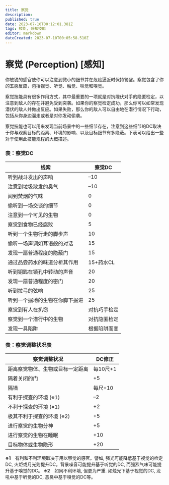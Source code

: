 ```yaml
---
title: 察觉
description: 
published: true
date: 2023-07-10T00:12:01.381Z
tags: 技能, 感知技能
editor: markdown
dateCreated: 2023-07-10T00:05:58.510Z
---
```


# 察觉 (Perception) \[感知\]
你敏锐的感官使你可以注意到微小的细节并在危险逼近时保持警醒。察觉包含了你的五感反应，包括视觉、听觉、触觉、味觉和嗅觉。

察觉技能具有很多作用方式，其中最重要的一项就是对抗埋伏对手的隐匿检定，以注意到敌人的存在并避免受到突袭。如果你的察觉检定成功，那么你可以如常发现潜伏的敌人并做出反应。如果失败，那么你的敌人可以自由地在潜行情况下行动，包括从你身边溜走或者是对你发动偷袭。

察觉技能也可以用来发现当前场景中的一些细节存在，注意到这些细节的DC取决于你与观察目标的距离、环境的影响、以及目标细节有多隐蔽。下表可以给出一些对于使用此技能规程的大概描述。

### 表：察觉DC
| 线索 | 察觉DC |
| --- | --- |
| 听到战斗发出的声响 | –10 |
| 注意到垃圾散发的臭气 | –10 |
| 闻到焚烟的气味 | 0 |
| 偷听到一场交谈的细节 | 0 |
| 注意到一个可见的生物 | 0 |
| 察觉到食物已经腐败 | 5 |
| 听到一个生物行走的脚步声 | 10 |
| 偷听一场声调如耳语般的对话 | 15 |
| 发现一扇普通程度的隐蔽门 | 15 |
| 通过品尝药水的味道分析其作用 | 15+药水CL |
| 听到钥匙在锁孔中转动的声音 | 20 |
| 发现一扇普通程度的密门 | 20 |
| 听到拉弓的弦响 | 25 |
| 听到一个掘地的生物在你脚下掘进 | 25 |
| 察觉到有人在扒窃 | 对抗巧手检定 |
| 察觉到一个潜行中的生物 | 对抗隐匿检定 |
| 发现一具陷阱 | 根据陷阱而变 |

### 表：察觉调整状况表
| 察觉调整状况 | DC修正 |
| --- | --- |
| 距离察觉物体、生物或目标一定距离 | 每10尺+1 |
| 隔着关闭的门 | +5 |
| 隔墙 | 每尺+10 |
| 有利于探查的环境 (※1) | –2 |
| 不利于探查的环境 (※1) | +2 |
| 极其不利于探查的环境 (※2) | +5 |
| 进行察觉的生物分神 | +5 |
| 进行察觉的生物在睡眠 | +10 |
| 目标物体或生物隐形 | +20 |
**※1**　有利和不利环境取决于用以察觉的感官。譬如, 强光可能降低基于视觉的检定DC, 火炬或月光则提升DC。背景噪音可能提升基于听觉的DC, 而强烈气味可能提升基于嗅觉的DC。
**※2**　如同不利环境, 但更为严重. 如烛光下基于视觉的DC, 龙吼中基于听觉的DC, 恶臭中基于嗅觉的DC等。